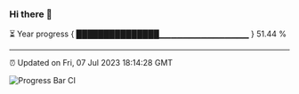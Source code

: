 ### Hi there 👋

⏳ Year progress { ███████████████▁▁▁▁▁▁▁▁▁▁▁▁▁▁▁ } 51.44 %

---

⏰ Updated on Fri, 07 Jul 2023 18:14:28 GMT

![Progress Bar CI](https://github.com/liununu/liununu/workflows/Progress%20Bar%20CI/badge.svg)
